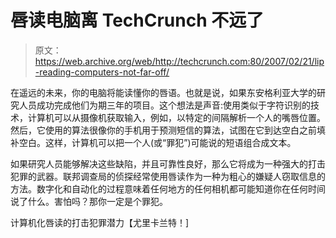 # 唇读电脑离 TechCrunch 不远了

> 原文：<https://web.archive.org/web/http://techcrunch.com:80/2007/02/21/lip-reading-computers-not-far-off/>

在遥远的未来，你的电脑将能读懂你的唇语。也就是说，如果东安格利亚大学的研究人员成功完成他们为期三年的项目。这个想法是声音:使用类似于字符识别的技术，计算机可以从摄像机获取输入，例如，以特定的间隔解析一个人的嘴唇位置。然后，它使用的算法很像你的手机用于预测短信的算法，试图在它到达空白之前填补空白。这样，计算机可以把一个人(或“罪犯”)可能说的短语组合成文本。

如果研究人员能够解决这些缺陷，并且可靠性良好，那么它将成为一种强大的打击犯罪的武器。联邦调查局的侦探经常使用唇读作为一种为粗心的嫌疑人窃取信息的方法。数字化和自动化的过程意味着任何地方的任何相机都可能知道你在任何时间说了什么。害怕吗？那你一定是个罪犯。

计算机化唇读的打击犯罪潜力【尤里卡兰特！]